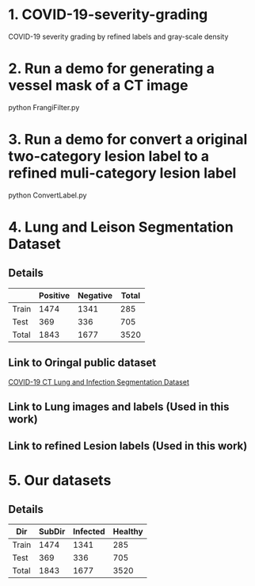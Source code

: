 # 1. COVID-19-severity-grading
COVID-19 severity grading by refined labels and  gray-scale density 

# 2. Run a demo for generating a vessel mask of a CT image
python FrangiFilter.py

# 3. Run a demo for convert a original two-category lesion label to a refined muli-category lesion label
python ConvertLabel.py

# 4. Lung and Leison Segmentation Dataset
## Details
|        | Positive | Negative | Total |
|  ----  | ----     | ----     | ----  |
|  Train |   1474   |   1341   |  285  |
|  Test  |   369    |   336    |  705  |
|  Total |   1843   |   1677   |  3520 |

## Link to Oringal public dataset
[COVID-19 CT Lung and Infection Segmentation Dataset](https://zenodo.org/record/3757476)

## Link to Lung images and labels (Used in this work)

## Link to refined Lesion labels  (Used in this work)

# 5. Our datasets
## Details
|  Dir   |  SubDir  | Infected | Healthy |
|  ----  | ----     | ----     |   ----  |
|  Train |   1474   |   1341   |  285  |
|  Test  |   369    |   336    |  705  |
|  Total |   1843   |   1677   |  3520 |
